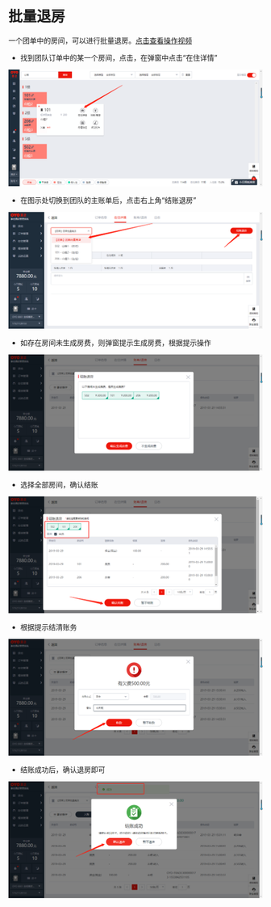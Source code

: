 # 批量退房

一个团单中的房间，可以进行批量退房。[点击查看操作视频](http://crs-pms-vidio.oss-cn-beijing.aliyuncs.com/%E6%89%B9%E9%87%8F%E9%80%80%E6%88%BF.mp4)

* 找到团队订单中的某一个房间，点击，在弹窗中点击“在住详情”

![](../../../.gitbook/assets/image%20%2843%29.png)

* 在图示处切换到团队的主账单后，点击右上角“结账退房”

![](../../../.gitbook/assets/image%20%28560%29.png)

* 如存在房间未生成房费，则弹窗提示生成房费，根据提示操作

![](../../../.gitbook/assets/image%20%28406%29.png)

* 选择全部房间，确认结账

![](../../../.gitbook/assets/image%20%28322%29.png)

* 根据提示结清账务

![](../../../.gitbook/assets/image%20%28564%29.png)

* 结账成功后，确认退房即可

![](../../../.gitbook/assets/image%20%28305%29.png)

